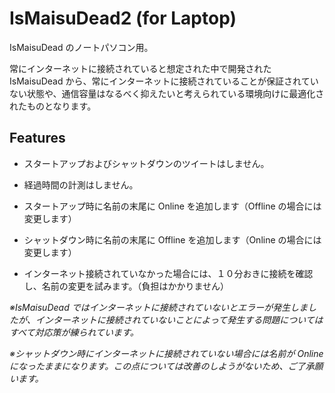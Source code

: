 ﻿# IsMaisuDead2 (for Laptop)

IsMaisuDead のノートパソコン用。

常にインターネットに接続されていると想定された中で開発された IsMaisuDead から、常にインターネットに接続されていることが保証されていない状態や、通信容量はなるべく抑えたいと考えられている環境向けに最適化されたものとなります。

## Features

- スタートアップおよびシャットダウンのツイートはしません。

- 経過時間の計測はしません。

- スタートアップ時に名前の末尾に Online を追加します（Offline の場合には変更します）

- シャットダウン時に名前の末尾に Offline を追加します（Online の場合には変更します）

- インターネット接続されていなかった場合には、１０分おきに接続を確認し、名前の変更を試みます。（負担はかかりません）

*※IsMaisuDead ではインターネットに接続されていないとエラーが発生しましたが、インターネットに接続されていないことによって発生する問題についてはすべて対応策が練られています。*

*※シャットダウン時にインターネットに接続されていない場合には名前が Online になったままになります。この点については改善のしようがないため、ご了承願います。*